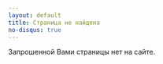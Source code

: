 ```yaml
---
layout: default
title: Страница не найдена
no-disqus: true
---
```

Запрошенной Вами страницы нет на сайте.
